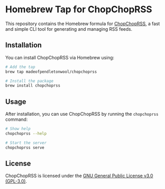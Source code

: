 # Homebrew Tap for ChopChopRSS

This repository contains the Homebrew formula for [ChopChopRSS](https://github.com/madeofpendletonwool/chopchoprss), a fast and simple CLI tool for generating and managing RSS feeds.

## Installation

You can install ChopChopRSS via Homebrew using:

```bash
# Add the tap
brew tap madeofpendletonwool/chopchoprss

# Install the package
brew install chopchoprss
```

## Usage

After installation, you can use ChopChopRSS by running the `chopchoprss` command:

```bash
# Show help
chopchoprss --help

# Start the server
chopchoprss serve
```

## License

ChopChopRSS is licensed under the [GNU General Public License v3.0 (GPL-3.0)](https://www.gnu.org/licenses/gpl-3.0.en.html).
